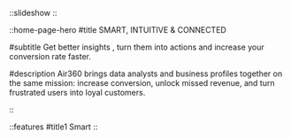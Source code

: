 ::slideshow
::

::home-page-hero
#title
SMART, INTUITIVE & CONNECTED

#subtitle
Get better insights , turn them into actions and increase your conversion rate faster.

#description
Air360 brings data analysts and business profiles together on the same mission: increase conversion, unlock missed revenue, and turn frustrated users into loyal customers.

::

::features
#title1
Smart
::
